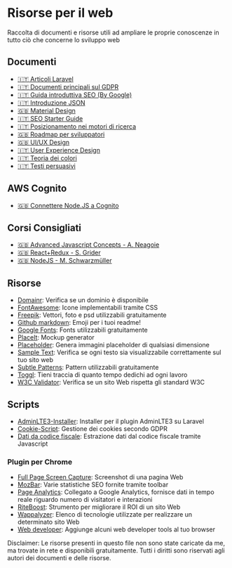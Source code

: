 # Risorse per il web
Raccolta di documenti e risorse utili ad ampliare le proprie conoscenze in tutto ciò che concerne lo sviluppo web

## Documenti
- [:it: Articoli Laravel](http://laravel-italia.it/articoli)
- [:it: Documenti principali sul GDPR](https://www.agendadigitale.eu/cittadinanza-digitale/gdpr-tutto-cio-che-ce-da-sapere-per-essere-preparati/)
- [:it: Guida introduttiva SEO (By Google)](https://support.google.com/webmasters/answer/7451184?hl=it)
- [:it: Introduzione JSON](http://elite.polito.it/files/courses/02CIX/2013/03-JSON.pdf)
- [:uk: Material Design](https://material.io/design/)
- [:it: SEO Starter Guide](https://www.studiosamo.it/wp-content/uploads/2016/05/Guida-SEO-Google.pdf)
- [:it: Posizionamento nei motori di ricerca](https://www.prima-posizione.it/download/guida-posizionamento-motori-ricerca.pdf)
- [:uk: Roadmap per sviluppatori](https://github.com/kamranahmedse/developer-roadmap)
- [:uk: UI/UX Design](https://www.researchgate.net/publication/317660257_User_Interface_and_User_Experience_UIUX_Design)
- [:it: User Experience Design](http://userexperience.boutique/wp-content/uploads/2016/07/user-experience-design-ebook-gratuito-uxboutique.pdf)
- [:it: Teoria dei colori](https://www.politesi.polimi.it/bitstream/10589/18321/1/2011_03_Rossin.pdf)
- [:it: Testi persuasivi](https://www.armandogiorgi.it/wp-content/uploads/2015/07/testi-persuasivi-swipe-files-pronesis.pdf)

## AWS Cognito
- [:uk: Connettere Node.JS a Cognito](https://medium.com/@prasadjay/amazon-cognito-user-pools-in-nodejs-as-fast-as-possible-22d586c5c8ec)

## Corsi Consigliati
- [:uk: Advanced Javascript Concepts - A. Neagoie](https://www.udemy.com/course/advanced-javascript-concepts/)
- [:uk: React+Redux - S. Grider](https://www.udemy.com/course/react-redux/)
- [:uk: NodeJS - M. Schwarzmüller](https://www.udemy.com/course/nodejs-the-complete-guide/)

## Risorse
- [Domainr](https://domainr.com/): Verifica se un dominio è disponibile
- [FontAwesome](https://fontawesome.com): Icone implementabili tramite CSS
- [Freepik](https://www.freepik.com/): Vettori, foto e psd utilizzabili gratuitamente
- [Github markdown](https://gist.github.com/rxaviers/7360908): Emoji per i tuoi readme!
- [Google Fonts](https://fonts.google.com/): Fonts utilizzabili gratuitamente
- [PlaceIt](https://placeit.net/): Mockup generator
- [Placeholder](https://placeholder.com/): Genera immagini placeholder di qualsiasi dimensione
- [Sample Text](http://www.sample-txt.com/): Verifica se ogni testo sia visualizzabile correttamente sul tuo sito web
- [Subtle Patterns](https://www.toptal.com/designers/subtlepatterns/): Pattern utilizzabili gratuitamente
- [Toggl](https://toggl.com/): Tieni traccia di quanto tempo dedichi ad ogni lavoro
- [W3C Validator](https://validator.w3.org/): Verifica se un sito Web rispetta gli standard W3C

## Scripts
- [AdminLTE3-Installer](https://github.com/alessandrodorazio/AdminLTE3-Installer): Installer per il plugin AdminLTE3 su Laravel
- [Cookie-Script](https://cookie-script.com/): Gestione dei cookies secondo GDPR
- [Dati da codice fiscale](https://github.com/alessandrodorazio/Dati-da-codice-fiscale): Estrazione dati dal codice fiscale tramite Javascript

### Plugin per Chrome
- [Full Page Screen Capture](https://chrome.google.com/webstore/detail/full-page-screen-capture/fdpohaocaechififmbbbbbknoalclacl): Screenshot di una pagina Web
- [MozBar](https://chrome.google.com/webstore/detail/mozbar/eakacpaijcpapndcfffdgphdiccmpknp): Varie statistiche SEO fornite tramite toolbar
- [Page Analytics](https://chrome.google.com/webstore/detail/page-analytics-by-google/fnbdnhhicmebfgdgglcdacdapkcihcoh): Collegato a Google Analytics, fornisce dati in tempo reale riguardo numero di visitatori e interazioni
- [RiteBoost](https://chrome.google.com/webstore/detail/riteboost/flookmlccbimcdpnbblpdjhpmjlblfgg): Strumento per migliorare il ROI di un sito Web
- [Wappalyzer](https://www.wappalyzer.com/): Elenco di tecnologie utilizzate per realizzare un determinato sito Web
- [Web developer](https://chrispederick.com/work/web-developer/): Aggiunge alcuni web developer tools al tuo browser

Disclaimer: Le risorse presenti in questo file non sono state caricate da me, ma trovate in rete e disponibili gratuitamente. Tutti i diritti sono riservati agli autori dei documenti e delle risorse.
